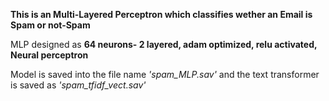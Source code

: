 **This is an Multi-Layered Perceptron which classifies wether an Email is Spam or not-Spam**

MLP designed as **64 neurons- 2 layered, adam optimized, relu activated, Neural perceptron**

Model is saved into the file name *'spam_MLP.sav'* and the text transformer is saved as *'spam_tfidf_vect.sav'*
